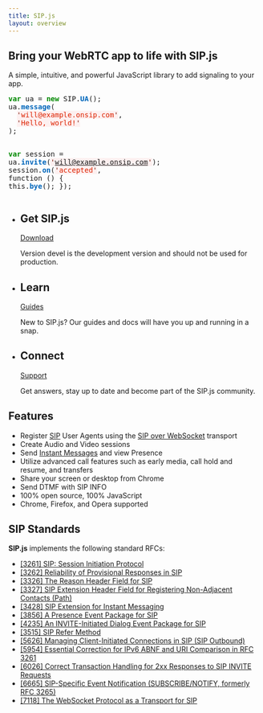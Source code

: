 ```yaml
---
title: SIP.js
layout: overview
---
```

<article class="wrapper group home-feature">
	<div class="feature">
		<h1>Bring your WebRTC app to life with SIP.js</h1>
		<p class="intro">A simple, intuitive, and powerful JavaScript library to add signaling to your app.</p>
	</div>
	<pre>
<span style="color:#080;font-weight:bold">var</span> ua = <span style="color:#080;font-weight:bold">new</span> SIP.<span style="color:#06B;font-weight:bold">UA</span>();
ua.<span style="color:#06B;font-weight:bold">message</span>(
  <span style="background-color:hsla(0,100%,50%,0.05); color:#D20;"><span style="color:#710">'</span>will@example.onsip.com<span style="color:#710">'</span></span>,
  <span style="background-color:hsla(0,100%,50%,0.05); color:#D20;"><span style="color:#710">'</span>Hello, world!<span style="color:#710">'</span></span>
);

<span style="color:#080;font-weight:bold">var</span> session = ua.<span style="color:#06B;font-weight:bold">invite</span>(<span style="background-color:hsla(0,100%,50%,0.05); color:#D20;"><span style="color:#710">'</span>will@example.onsip.com<span style="color:#710">'</span></span>);
session.<span style="color:#06B;font-weight:bold">on</span>(<span style="background-color:hsla(0,100%,50%,0.05); color:#D20;"><span style="color:#710">'</span>accepted<span style="color:#710">'</span></span>, function () {
  this.<span style="color:#06B;font-weight:bold">bye</span>();
});
	</pre>
	<div class="clearfix"></div>
</article>

<div class="full-width-divider">
	<ul class="wrapper highlights">
		<li>
			<h2>Get SIP.js</h2>
			<div class="highlight-icon-wrapper">
				<div class="highlight-icon icon-arrow" onclick="window.location='/download/'">
					<div class="hoverstate">
						<a href="/download/">Download</a>
					</div>
				</div>
			</div>
			<p class="subpara">Version devel is the development version and should not be used for production.</p>
		</li>
		<li>
			<h2>Learn</h2>
			<div class="highlight-icon-wrapper">
				<div class="highlight-icon icon-books" onclick="window.location='/guides/'">
					<div class="hoverstate">
						<a href="/guides/">Guides</a>
					</div>
				</div>
			</div>
			<p class="subpara">New to SIP.js? Our guides and docs will have you up and running in a snap.</p>
		</li>
		<li>
			<h2>Connect</h2>
			<div class="highlight-icon-wrapper">
				<div class="highlight-icon icon-chat" onclick="window.location='https://groups.google.com/forum/#!forum/sip_js'">
					<div class="hoverstate">
						<a href="https://groups.google.com/forum/#!forum/sip_js">Support</a>
					</div>
				</div>
			</div>
			<p class="subpara">Get answers, stay up to date and become part of the SIP.js community.</p>
		</li>
		<div class="clearfix"></div>
	</ul>
</div>

<div class="wrapper">
  <h2>Features</h2>

  <ul>
    <li>Register <a href="/faq/#what-is-sip">SIP</a> User Agents using the <a href="http://tools.ietf.org/html/rfc7118">SIP over WebSocket</a> transport</li>
    <li>Create Audio and Video sessions</li>
    <li>Send <a href="/guides/send-message/">Instant Messages</a> and view Presence</li>
    <li>Utilize advanced call features such as early media, call hold and resume, and transfers</li>
    <li>Share your screen or desktop from Chrome</li>
    <li>Send DTMF with SIP INFO</li>
    <li>100% open source, 100% JavaScript</li>
    <li>Chrome, Firefox, and Opera supported</li>
  </ul>

  <h2>SIP Standards</h2>
  <p><strong>SIP.js</strong> implements the following standard RFCs:</p>

  <ul>
    <li><a href="http://tools.ietf.org/html/rfc3261">[3261] SIP: Session Initiation Protocol</a></li>
    <li><a href="http://tools.ietf.org/html/rfc3262">[3262] Reliability of Provisional Responses in SIP</a></li>
    <li><a href="http://tools.ietf.org/html/rfc3326">[3326] The Reason Header Field for SIP</a></li>
    <li><a href="http://tools.ietf.org/html/rfc3327">[3327] SIP Extension Header Field for Registering Non-Adjacent Contacts (Path)</a></li>
    <li><a href="http://tools.ietf.org/html/rfc3428">[3428] SIP Extension for Instant Messaging</a></li>
    <li><a href="http://tools.ietf.org/html/rfc3856">[3856] A Presence Event Package for SIP</a></li>
    <li><a href="http://tools.ietf.org/html/rfc4235">[4235] An INVITE-Initiated Dialog Event Package for SIP</a></li>
    <li><a href="http://tools.ietf.org/html/rfc3515">[3515] SIP Refer Method</a></li>
    <li><a href="http://tools.ietf.org/html/rfc5626">[5626] Managing Client-Initiated Connections in SIP (SIP Outbound)</a></li>
    <li><a href="http://tools.ietf.org/html/rfc5954">[5954] Essential Correction for IPv6 ABNF and URI Comparison in RFC 3261</a></li>
    <li><a href="http://tools.ietf.org/html/rfc6026">[6026] Correct Transaction Handling for 2xx Responses to SIP INVITE Requests</a></li>
    <li><a href="http://tools.ietf.org/html/rfc6665">[6665] SIP-Specific Event Notification (SUBSCRIBE/NOTIFY, formerly RFC 3265)</a></li>
    <li><a href="http://tools.ietf.org/html/rfc7118">[7118] The WebSocket Protocol as a Transport for SIP</a></li>
  </ul>
</div>
